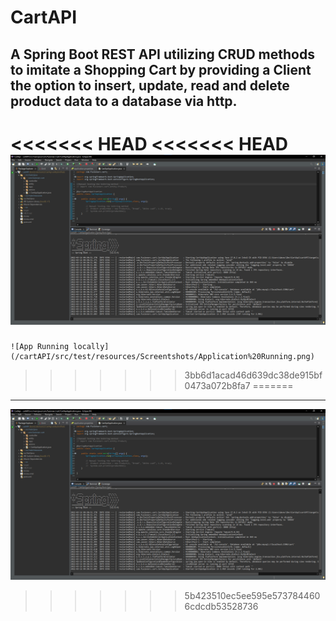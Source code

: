 # CartAPI
## A Spring Boot REST API utilizing CRUD methods to imitate a Shopping Cart by providing a Client the option to insert, update, read and delete product data to a database via http.

<<<<<<< HEAD
<<<<<<< HEAD
	![App Running locally](/Screenshots/Application%20Running.png)
=======
	![App Running locally](/cartAPI/src/test/resources/Screentshots/Application%20Running.png)
>>>>>>> 3bb6d1acad46d639dc38de915bf0473a072b8fa7
=======
---

![App Running locally](/Screenshots/Application%20Running.png)
>>>>>>> 5b423510ec5ee595e5737844606cdcdb53528736
